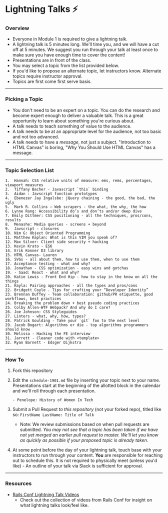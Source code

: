 # Lightning Talks :zap:

### Overview

* Everyone in Module 1 is required to give a lightning talk.
* A lightning talk is 5 minutes long. We'll time you, and we will have a cut off at 5 minutes. We suggest you run through your talk at least once to make sure you have enough time to cover the content!
* Presentations are in front of the class.
* You may select a topic from the list provided below. 
* If you'd like to propose an alternate topic, let instructors know. Alternate topics require instructor approval. 
* Topics are first come first serve basis.

---

### Picking a Topic

* You don't need to be an expert on a topic. You can do the research and become expert enough to deliver a valuable talk. This is a great opportunity to learn about something you're curious about.
* A talk needs to teach something of value to the audience.
* A talk needs to be at an appropriate level for the audience, not too basic and not too advanced.
* A talk needs to have a *message*, not just a subject. "Introduction to HTML Canvas" is boring, "Why You Should Use HTML Canvas" has a message.

---

### Topic Selection List
```
1.  Hannah: CSS relative units of measure: ems, rems, percentages, viewport measures
2.  Tiffany Bacher - Javascript `this` binding
3.  Aidan : Javscript function prototypes
4.  Ebenezer Jay Ingalsbe: jQuery chaining - the good, the bad, the ugly
5.  Mark R. Collins — Web scrapers - the what, the why, the how
6. Lynne Rang: Accessibility do’s and don’ts and/or deep dive
7. Emily Dittmer: CSS positioning - all the techniques, pros/cons, results
8.  Menashe: Media queries - screens + beyond
9.  Javscript - closures
10. Nim G: Object Oriented Programming
11. Matthew Kaplan: What is this VIM you speak of?
12. Max Silver: Client side security + hacking
13. Kevin Krato - ES6
14. Erik Konner D3 library
15. HTML Canvas- Lauren
16. SVGs - all about them, how to use them, when to use them
17. Acceptance testing - what and why?
18. Jonathan - CSS optimization - easy wins and gotchas
19. - Saad: React - what and why?
20. Katie Lewis - Front End Hip - how to stay in the know on all the things
21. Kayla: Pairing approaches - all the types and pros/cons
22. Bridgett Coyle . Tips for crafting your “Developer Identity”
23. Brennan Duffey - Team collaboration: github/PR etiquette, good workflows, best practices
24. Breaking the problem down + best pseudo coding practices
25. Colby Allen-WTF Webpack? And why do I care?
26. Joe Johnson: CSS Styleguides
27. Linters - what, why, how, types?
28. Patrick Goulding - Take your `git` foo to the next level
29. Jacob Bogart: Algorithms or die - top algorithms programmers should know
30. Melissa - Hacking the FE interview
31. Jarrett - Cleaner code with <template>
32. Ryan Barnett - Edsger Dijkstra
```

---

### How To

1. Fork this repository 
2. Edit the `schedule-1901.md` file by inserting your topic next to your name. Presentations start at the beginning of the allotted block in the calendar and we'll roll through each presentation. 

	```
	- Penelope: History of Women In Tech 
	```

3. Submit a Pull Request *to this repository* (not your forked repo), titled like so: `FirstName LastName: Title of Talk`

	* Note: We review submissions based on when pull requests are submitted. *You may not see that a topic has been taken if we have not yet merged an earlier pull request to master. We'll let you know as quickly as possible if your proposed topic is already taken.*

4. At some point before the day of your lightning talk, touch base with your instructors to run through your content. **You** are responsible for reaching out to schedule this. It is not required to physically meet (unless you'd like) - An outline of your talk via Slack is sufficient for approval.

---- 

### Resources 
* [Rails Conf Lightning Talk Videos](https://www.youtube.com/watch?v=DHHHnPwSY5I)
	- Check out the collection of videos from Rails Conf for insight on what lightning talks look/feel like. 
